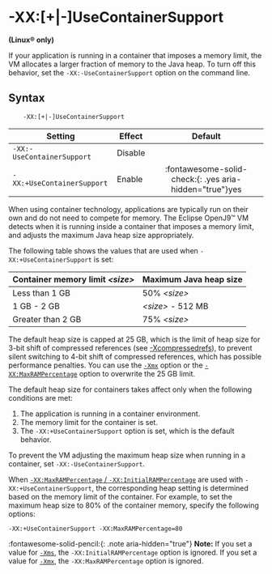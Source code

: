 <!--
* Copyright (c) 2017, 2023 IBM Corp. and others
*
* This program and the accompanying materials are made
* available under the terms of the Eclipse Public License 2.0
* which accompanies this distribution and is available at
* https://www.eclipse.org/legal/epl-2.0/ or the Apache
* License, Version 2.0 which accompanies this distribution and
* is available at https://www.apache.org/licenses/LICENSE-2.0.
*
* This Source Code may also be made available under the
* following Secondary Licenses when the conditions for such
* availability set forth in the Eclipse Public License, v. 2.0
* are satisfied: GNU General Public License, version 2 with
* the GNU Classpath Exception [1] and GNU General Public
* License, version 2 with the OpenJDK Assembly Exception [2].
*
* [1] https://www.gnu.org/software/classpath/license.html
* [2] https://openjdk.org/legal/assembly-exception.html
*
* SPDX-License-Identifier: EPL-2.0 OR Apache-2.0 OR GPL-2.0-only WITH Classpath-exception-2.0 OR GPL-2.0-only WITH OpenJDK-assembly-exception-1.0
-->

# -XX:[+|-]UseContainerSupport

**(Linux&reg; only)**

If your application is running in a container that imposes a memory limit, the VM allocates a larger fraction of memory to the Java heap. To turn off this behavior, set the `-XX:-UseContainerSupport` option on the command line.

## Syntax

        -XX:[+|-]UseContainerSupport



| Setting                    | Effect  | Default                                                                            |
|----------------------------|---------|:----------------------------------------------------------------------------------:|
| `-XX:-UseContainerSupport` | Disable |                                                                                    |
| `-XX:+UseContainerSupport` | Enable  | :fontawesome-solid-check:{: .yes aria-hidden="true"}<span class="sr-only">yes</span>     |


When using container technology, applications are typically run on their own and do not need to compete for memory. The Eclipse OpenJ9&trade; VM detects when it is running inside a container that imposes a memory limit, and adjusts the maximum Java heap size appropriately.

The following table shows the values that are used when `-XX:+UseContainerSupport` is set:

| Container memory limit *&lt;size&gt;* | Maximum Java heap size  |
|---------------------------------------|-------------------------|
| Less than 1 GB                        | 50% *&lt;size&gt;*      |
| 1 GB - 2 GB                           | *&lt;size&gt;* - 512 MB |
| Greater than 2 GB                     | 75% *&lt;size&gt;*      |


The default heap size is capped at 25 GB, which is the limit of heap size for 3-bit shift of compressed references (see [-Xcompressedrefs](xcompressedrefs.md)), to prevent silent switching to 4-bit shift of compressed references, which has possible performance penalties. You can use the [`-Xmx`](xms.md) option or the [`-XX:MaxRAMPercentage`](xxinitialrampercentage.md) option to overwrite the 25 GB limit.

The default heap size for containers takes affect only when the following conditions are met:

1. The application is running in a container environment.
2. The memory limit for the container is set.
3. The `-XX:+UseContainerSupport` option is set, which is the default behavior.

To prevent the VM adjusting the maximum heap size when running in a container, set `-XX:-UseContainerSupport`.

When [`-XX:MaxRAMPercentage` / `-XX:InitialRAMPercentage`](xxinitialrampercentage.md) are used with `-XX:+UseContainerSupport`, the corresponding heap setting is determined based on the memory limit of the container. For example, to set the maximum heap size to 80% of the container memory, specify the following options:

    -XX:+UseContainerSupport -XX:MaxRAMPercentage=80

:fontawesome-solid-pencil:{: .note aria-hidden="true"} **Note:** If you set a value for [`-Xms`](xms.md), the `-XX:InitialRAMPercentage` option is ignored.
If you set a value for [`-Xmx`](xms.md), the `-XX:MaxRAMPercentage` option is ignored.

<!-- ==== END OF TOPIC ==== xxusecontainersupport.md ==== -->
